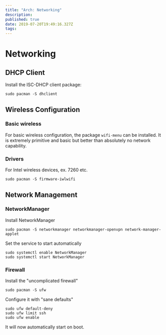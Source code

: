 ```yaml
---
title: "Arch: Networking"
description: 
published: true
date: 2019-07-20T19:49:16.327Z
tags: 
---
```


# Networking

## DHCP Client

Install the ISC-DHCP client package: 

    sudo pacman -S dhclient

## Wireless Configuration 

### Basic wireless

For basic wireless configuration, the package `wifi-menu` can be installed. It is extremely primitive and basic but better than absolutely no network capability. 

### Drivers

For Intel wireless devices, ex. 7260 etc. 

    sudo pacman -S firmware-iwlwifi


## Network Management

### NetworkManager

Install NetworkManager

    sudo pacman -S networkmanager networkmanager-openvpn network-manager-applet

Set the service to start automatically

    sudo systemctl enable NetworkManager
    sudo systemctl start NetworkManager

### Firewall

Install the "uncomplicated firewall"

    sudo pacman -S ufw

Configure it with "sane defaults" 

    sudo ufw default-deny 
    sudo ufw limit ssh
    sudo ufw enable

It will now automatically start on boot. 
